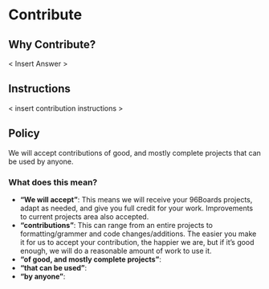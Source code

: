 # Contribute

## Why Contribute?

< Insert Answer >

## Instructions

< insert contribution instructions >

## Policy

We will accept contributions of good, and mostly complete projects that can be used by anyone.

### What does this mean?

- **“We will accept”**: This means we will receive your 96Boards projects, adapt as needed, and give you full credit for your work. Improvements to current projects area also accepted.
- **“contributions”**: This can range from an entire projects to formatting/grammer and code changes/additions. The easier you make it for us to accept your contribution, the happier we are, but if it’s good enough, we will do a reasonable amount of work to use it.
- **“of good, and mostly complete projects”**:
- **“that can be used”**: 
- **“by anyone”**:



